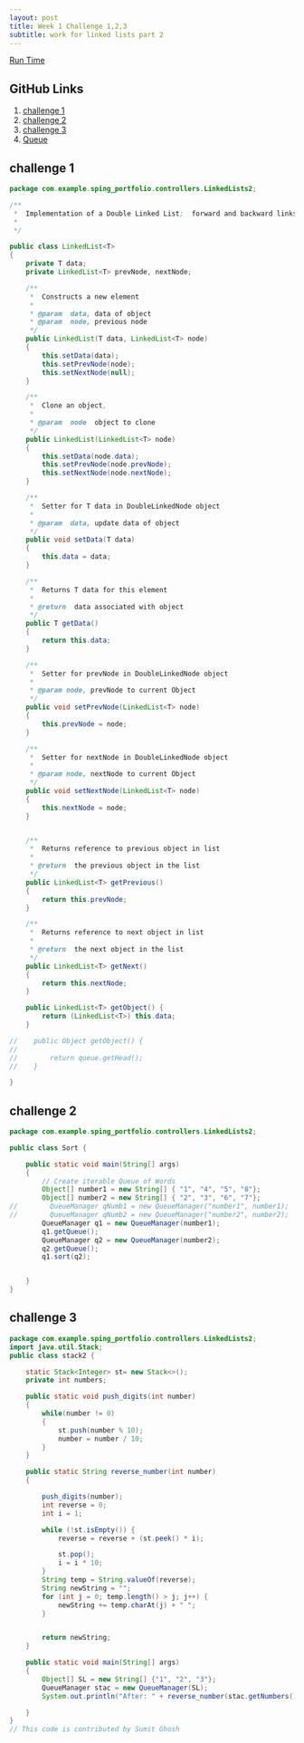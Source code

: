 ```yaml
---
layout: post
title: Week 1 Challenge 1,2,3
subtitle: work for linked lists part 2
---
```

[Run Time](https://replit.com/@Qwiks/CSATri3#Main.java)

## GitHub Links
1. [challenge 1](https://github.com/QwikSP/CSA-Tri-3/blob/master/src/main/java/com/example/sping_portfolio/controllers/LinkedLists2/LinkedList.java)
2. [challenge 2](https://github.com/QwikSP/CSA-Tri-3/blob/master/src/main/java/com/example/sping_portfolio/controllers/LinkedLists2/Sort.java)
3. [challenge 3](https://github.com/QwikSP/CSA-Tri-3/blob/master/src/main/java/com/example/sping_portfolio/controllers/LinkedLists2/stack2.java)
4. [Queue](https://github.com/QwikSP/CSA-Tri-3/blob/master/src/main/java/com/example/sping_portfolio/controllers/LinkedLists2/Queue.java)

## challenge 1
```java
package com.example.sping_portfolio.controllers.LinkedLists2;

/**
 *  Implementation of a Double Linked List;  forward and backward links point to adjacent Nodes.
 *
 */

public class LinkedList<T>
{
    private T data;
    private LinkedList<T> prevNode, nextNode;

    /**
     *  Constructs a new element
     *
     * @param  data, data of object
     * @param  node, previous node
     */
    public LinkedList(T data, LinkedList<T> node)
    {
        this.setData(data);
        this.setPrevNode(node);
        this.setNextNode(null);
    }

    /**
     *  Clone an object,
     *
     * @param  node  object to clone
     */
    public LinkedList(LinkedList<T> node)
    {
        this.setData(node.data);
        this.setPrevNode(node.prevNode);
        this.setNextNode(node.nextNode);
    }

    /**
     *  Setter for T data in DoubleLinkedNode object
     *
     * @param  data, update data of object
     */
    public void setData(T data)
    {
        this.data = data;
    }

    /**
     *  Returns T data for this element
     *
     * @return  data associated with object
     */
    public T getData()
    {
        return this.data;
    }

    /**
     *  Setter for prevNode in DoubleLinkedNode object
     *
     * @param node, prevNode to current Object
     */
    public void setPrevNode(LinkedList<T> node)
    {
        this.prevNode = node;
    }

    /**
     *  Setter for nextNode in DoubleLinkedNode object
     *
     * @param node, nextNode to current Object
     */
    public void setNextNode(LinkedList<T> node)
    {
        this.nextNode = node;
    }


    /**
     *  Returns reference to previous object in list
     *
     * @return  the previous object in the list
     */
    public LinkedList<T> getPrevious()
    {
        return this.prevNode;
    }

    /**
     *  Returns reference to next object in list
     *
     * @return  the next object in the list
     */
    public LinkedList<T> getNext()
    {
        return this.nextNode;
    }

    public LinkedList<T> getObject() {
        return (LinkedList<T>) this.data;
    }

//    public Object getObject() {
//
//        return queue.getHead();
//    }

}

```
## challenge 2
```java
package com.example.sping_portfolio.controllers.LinkedLists2;

public class Sort {

    public static void main(String[] args)
    {
        // Create iterable Queue of Words
        Object[] number1 = new String[] { "1", "4", "5", "8"};
        Object[] number2 = new String[] { "2", "3", "6", "7"};
//        QueueManager qNumb1 = new QueueManager("number1", number1);
//        QueueManager qNumb2 = new QueueManager("number2", number2);
        QueueManager q1 = new QueueManager(number1);
        q1.getQueue();
        QueueManager q2 = new QueueManager(number2);
        q2.getQueue();
        q1.sort(q2);


    }
}
```



## challenge 3
```java
package com.example.sping_portfolio.controllers.LinkedLists2;
import java.util.Stack;
public class stack2 {

    static Stack<Integer> st= new Stack<>();
    private int numbers;

    public static void push_digits(int number)
    {
        while(number != 0)
        {
            st.push(number % 10);
            number = number / 10;
        }
    }

    public static String reverse_number(int number)
    {

        push_digits(number);
        int reverse = 0;
        int i = 1;

        while (!st.isEmpty()) {
            reverse = reverse + (st.peek() * i);

            st.pop();
            i = i * 10;
        }
        String temp = String.valueOf(reverse);
        String newString = "";
        for (int j = 0; temp.length() > j; j++) {
            newString += temp.charAt(j) + " ";
        }


        return newString;
    }

    public static void main(String[] args)
    {
        Object[] SL = new String[] {"1", "2", "3"};
        QueueManager stac = new QueueManager(SL);
        System.out.println("After: " + reverse_number(stac.getNumbers()));

    }
}
// This code is contributed by Sumit Ghosh


```